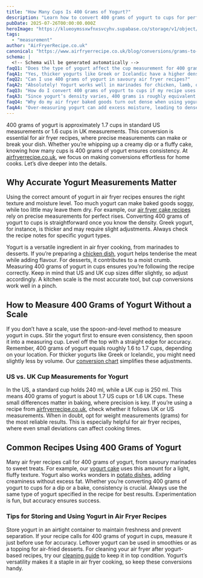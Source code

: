 ```yaml
---
title: "How Many Cups Is 400 Grams of Yogurt?"
description: "Learn how to convert 400 grams of yogurt to cups for perfect air fryer recipes every time. Includes UK and US measurements for accuracy."
pubDate: 2025-07-26T00:00:00.000Z
heroImage: "https://klueoymssxwfnxsvcyhv.supabase.co/storage/v1/object/public/Shmucket/how-many-cups-is-400-grams-of-yogurt.webp"
tags:
  - "measurement"
author: "AirFryerRecipe.co.uk"
canonical: "https://www.airfryerrecipe.co.uk/blog/conversions/grams-to-cups/how-many-cups-is-400-grams-of-yogurt"
schema: |
  <!-- Schema will be generated automatically -->
faqQ1: "Does the type of yogurt affect the cup measurement for 400 grams?"
faqA1: "Yes, thicker yogurts like Greek or Icelandic have a higher density, so 400 grams may take up slightly less volume in cups compared to regular yogurt. Always check the recipe for the recommended yogurt type and adjust measurements if needed. For precise results, weigh the yogurt instead of relying solely on cup conversions."
faqQ2: "Can I use 400 grams of yogurt in savoury air fryer recipes?"
faqA2: "Absolutely! Yogurt works well in marinades for chicken, lamb, or vegetables, tenderising and adding flavour. When converting 400 grams of yogurt to cups for savoury dishes, follow the same measurement guidelines. Yogurt also makes a great base for dips or sauces served with air-fried snacks."
faqQ3: "How do I convert 400 grams of yogurt to cups if my recipe uses millilitres?"
faqA3: "Since yogurt’s density varies, 400 grams is roughly equivalent to 400 ml for regular yogurt. For thicker varieties, it may be closer to 380 ml. Use a liquid measuring cup for millilitre conversions, and remember that US and UK millilitre measurements are the same, simplifying the process."
faqQ4: "Why do my air fryer baked goods turn out dense when using yogurt?"
faqA4: "Over-measuring yogurt can add excess moisture, leading to dense textures. Ensure you’re accurately converting 400 grams of yogurt to cups (about 1.6-1.7 cups) and not packing the yogurt into the cup. Also, check your baking powder or soda isn’t expired, as these help counter yogurt’s acidity for a better rise."
---
```

<p>400 grams of yogurt is approximately 1.7 cups in standard US measurements or 1.6 cups in UK measurements. This conversion is essential for air fryer recipes, where precise measurements can make or break your dish. Whether you’re whipping up a creamy dip or a fluffy cake, knowing how many cups is 400 grams of yogurt ensures consistency. At <a href=https://www.airfryerrecipe.co.uk/>airfryerrecipe.co.uk</a>, we focus on making conversions effortless for home cooks. Let’s dive deeper into the details.</p>

<h2>Why Accurate Yogurt Measurements Matter</h2>
<p>Using the correct amount of yogurt in air fryer recipes ensures the right texture and moisture level. Too much yogurt can make baked goods soggy, while too little may leave them dry. For example, our <a href=https://www.airfryerrecipe.co.uk/recipes>air fryer cake recipes</a> rely on precise measurements for perfect rises. Converting 400 grams of yogurt to cups is straightforward once you know the density. Greek yogurt, for instance, is thicker and may require slight adjustments. Always check the recipe notes for specific yogurt types.</p>

<p>Yogurt is a versatile ingredient in air fryer cooking, from marinades to desserts. If you’re preparing a <a href=https://www.airfryerrecipe.co.uk/recipe-category/chicken>chicken dish</a>, yogurt helps tenderise the meat while adding flavour. For desserts, it contributes to a moist crumb. Measuring 400 grams of yogurt in cups ensures you’re following the recipe correctly. Keep in mind that US and UK cup sizes differ slightly, so adjust accordingly. A kitchen scale is the most accurate tool, but cup conversions work well in a pinch.</p>

<h2>How to Measure 400 Grams of Yogurt Without a Scale</h2>
<p>If you don’t have a scale, use the spoon-and-level method to measure yogurt in cups. Stir the yogurt first to ensure even consistency, then spoon it into a measuring cup. Level off the top with a straight edge for accuracy. Remember, 400 grams of yogurt equals roughly 1.6 to 1.7 cups, depending on your location. For thicker yogurts like Greek or Icelandic, you might need slightly less by volume. Our <a href=https://www.airfryerrecipe.co.uk/air-fryer-conversion-chart>conversion chart</a> simplifies these adjustments.</p>

<h3>US vs. UK Cup Measurements for Yogurt</h3>
<p>In the US, a standard cup holds 240 ml, while a UK cup is 250 ml. This means 400 grams of yogurt is about 1.7 US cups or 1.6 UK cups. These small differences matter in baking, where precision is key. If you’re using a recipe from <a href=https://www.airfryerrecipe.co.uk/>airfryerrecipe.co.uk</a>, check whether it follows UK or US measurements. When in doubt, opt for weight measurements (grams) for the most reliable results. This is especially helpful for air fryer recipes, where even small deviations can affect cooking times.</p>

<h2>Common Recipes Using 400 Grams of Yogurt</h2>
<p>Many air fryer recipes call for 400 grams of yogurt, from savoury marinades to sweet treats. For example, our <a href=https://www.airfryerrecipe.co.uk/recipe-category/dessert>yogurt cake</a> uses this amount for a light, fluffy texture. Yogurt also works wonders in <a href=https://www.airfryerrecipe.co.uk/recipe-category/potatoes>potato dishes</a>, adding creaminess without excess fat. Whether you’re converting 400 grams of yogurt to cups for a dip or a bake, consistency is crucial. Always use the same type of yogurt specified in the recipe for best results. Experimentation is fun, but accuracy ensures success.</p>

<h3>Tips for Storing and Using Yogurt in Air Fryer Recipes</h3>
<p>Store yogurt in an airtight container to maintain freshness and prevent separation. If your recipe calls for 400 grams of yogurt in cups, measure it just before use for accuracy. Leftover yogurt can be used in smoothies or as a topping for air-fried desserts. For cleaning your air fryer after yogurt-based recipes, try our <a href=https://www.airfryerrecipe.co.uk/air-fryer-cleaner>cleaning guide</a> to keep it in top condition. Yogurt’s versatility makes it a staple in air fryer cooking, so keep these conversions handy.</p>
